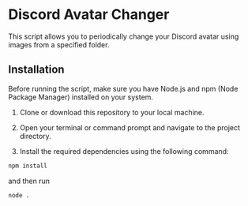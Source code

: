 # Discord Avatar Changer

This script allows you to periodically change your Discord avatar using images from a specified folder.

## Installation

Before running the script, make sure you have Node.js and npm (Node Package Manager) installed on your system.

1. Clone or download this repository to your local machine.

2. Open your terminal or command prompt and navigate to the project directory.

3. Install the required dependencies using the following command:

```bash
npm install
```

and then run

```shell
node .
```
